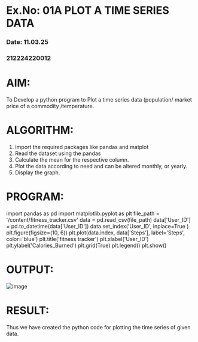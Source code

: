 # Ex.No: 01A PLOT A TIME SERIES DATA
###  Date: 11.03.25
### 212224220012

# AIM:
To Develop a python program to Plot a time series data (population/ market price of a commodity
/temperature.
# ALGORITHM:
1. Import the required packages like pandas and matplot
2. Read the dataset using the pandas
3. Calculate the mean for the respective column.
4. Plot the data according to need and can be altered monthly, or yearly.
5. Display the graph.
# PROGRAM:

import pandas as pd
import matplotlib.pyplot as plt
file_path = '/content/fitness_tracker.csv'
data = pd.read_csv(file_path)
data['User_ID'] = pd.to_datetime(data['User_ID'])
data.set_index('User_ID', inplace=True )
plt.figure(figsize=(10, 6))
plt.plot(data.index, data['Steps'], label='Steps', color='blue')
plt.title('fitness tracker')
plt.xlabel('User_ID')
plt.ylabel('Calories_Burned')
plt.grid(True)
plt.legend()
plt.show()

# OUTPUT:

![image](https://github.com/user-attachments/assets/592eefb5-81bc-4fa5-bb8e-85b6296bc2d9)

# RESULT:

Thus we have created the python code for plotting the time series of given data.
